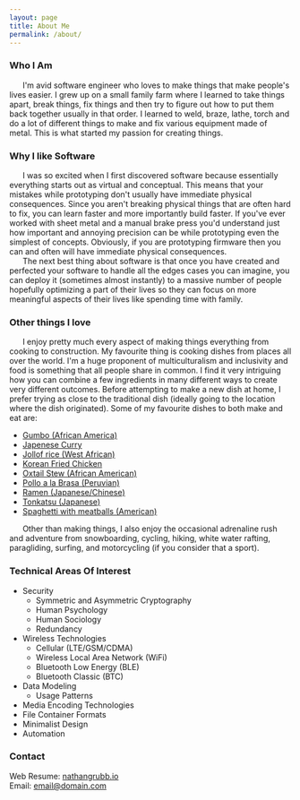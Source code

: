 ```yaml
---
layout: page
title: About Me
permalink: /about/
---
```


### Who I Am
&nbsp;&nbsp;&nbsp;&nbsp;&nbsp;&nbsp;I'm avid software engineer who loves to make things that make people's lives easier. I grew up on a small family farm where I learned to take things apart, break things, fix things and then try to figure out how to put them back together usually in that order. I learned to weld, braze, lathe, torch and do a lot of different things to make and fix various equipment made of metal. This is what started my passion for creating things. <br />

### Why I like Software
&nbsp;&nbsp;&nbsp;&nbsp;&nbsp;&nbsp;I was so excited when I first discovered software because essentially everything starts out as virtual and conceptual. This means that your mistakes while prototyping don't usually have immediate physical consequences. Since you aren't breaking physical things that are often hard to fix, you can learn faster and more importantly build faster. If you've ever worked with sheet metal and a manual brake press you'd understand just how important and annoying precision can be while prototyping even the simplest of concepts. Obviously, if you are prototyping firmware then you can and often will have immediate physical consequences. <br />
&nbsp;&nbsp;&nbsp;&nbsp;&nbsp;&nbsp;The next best thing about software is that once you have created and perfected your software to handle all the edges cases you can imagine, you can deploy it (sometimes almost instantly) to a massive number of people hopefully optimizing a part of their lives so they can focus on more meaningful aspects of their lives like spending time with family. <br />

### Other things I love
&nbsp;&nbsp;&nbsp;&nbsp;&nbsp;&nbsp;I enjoy pretty much every aspect of making things everything from cooking to construction. My favourite thing is cooking dishes from places all over the world. I'm a huge proponent of multiculturalism and inclusivity and food is something that all people share in common. I find it very intriguing how you can combine a few ingredients in many different ways to create very different outcomes. Before attempting to make a new dish at home, I prefer trying as close to the traditional dish (ideally going to the location where the dish originated). Some of my favourite dishes to both make and eat are:
- [Gumbo (African America)](https://en.wikipedia.org/wiki/Gumbo)
- [Japenese Curry](https://en.wikipedia.org/wiki/Japanese_curry)
- [Jollof rice (West African)](https://en.wikipedia.org/wiki/Jollof_rice)
- [Korean Fried Chicken](https://en.wikipedia.org/wiki/Korean_fried_chicken)
- [Oxtail Stew (African American)](https://en.wikipedia.org/wiki/Oxtail_stew)
- [Pollo a la Brasa (Peruvian)](https://en.wikipedia.org/wiki/Pollo_a_la_Brasa)
- [Ramen (Japanese/Chinese)](https://en.wikipedia.org/wiki/Ramen)
- [Tonkatsu (Japanese)](https://en.wikipedia.org/wiki/Tonkatsu)
- [Spaghetti with meatballs (American)](https://en.wikipedia.org/wiki/Spaghetti_with_meatballs)

&nbsp;&nbsp;&nbsp;&nbsp;&nbsp;&nbsp;Other than making things, I also enjoy the occasional adrenaline rush and adventure from snowboarding, cycling, hiking, white water rafting, paragliding, surfing, and motorcycling (if you consider that a sport).

### Technical Areas Of Interest
- Security
  - Symmetric and Asymmetric Cryptography
  - Human Psychology
  - Human Sociology
  - Redundancy
- Wireless Technologies
  - Cellular (LTE/GSM/CDMA)
  - Wireless Local Area Network (WiFi)
  - Bluetooth Low Energy (BLE)
  - Bluetooth Classic (BTC)
- Data Modeling
  - Usage Patterns
- Media Encoding Technologies
- File Container Formats
- Minimalist Design
- Automation

### Contact

Web Resume: [nathangrubb.io](https://www.nathangrubb.io) <br/>
Email: [email@domain.com](mailto:email@domain.com)
